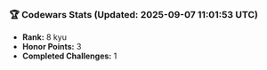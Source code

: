 ### 🏆 Codewars Stats (Updated: 2025-09-07 11:01:53 UTC)

- **Rank:** 8 kyu
- **Honor Points:** 3
- **Completed Challenges:** 1
